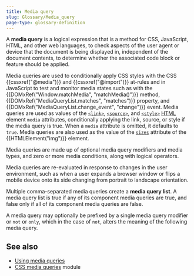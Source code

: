```yaml
---
title: Media query
slug: Glossary/Media_query
page-type: glossary-definition
---
```




A **media query** is a logical expression that is a method for CSS, JavaScript, HTML, and other web languages, to check aspects of the user agent or device that the document is being displayed in, independent of the document contents, to determine whether the associated code block or feature should be applied.

Media queries are used to conditionally apply CSS styles with the CSS {{cssxref("@media")}} and {{cssxref("@import")}} at-rules and in JavaScript to test and monitor media states such as with the {{DOMxRef("Window.matchMedia", "matchMedia()")}} method, {{DOMxRef("MediaQueryList.matches", "matches")}} property, and {{DOMxRef("MediaQueryList.change_event", "change")}} event. Media queries are used as values of the [`<link>`](/Web/HTML/Element/link#media), [`<source>`](/Web/HTML/Element/source#media), and [`<style>`](/Web/HTML/Element/style#media) [HTML](/Web/HTML) element `media` attributes, conditionally applying the link, source, or style if the media query is true. When a `media` attribute is omitted, it defaults to `true`. Media queries are also used as the value of the [`sizes`](/Web/API/HTMLImageElement/sizes) attribute of the {{HTMLElement("img")}} element.

Media queries are made up of optional media query modifiers and media types, and zero or more media conditions, along with logical operators.

Media queries are re-evaluated in response to changes in the user environment, such as when a user expands a browser window or flips a mobile device onto its side changing from portrait to landscape orientation.

Multiple comma-separated media queries create a **media query list**. A media query list is true if any of its component media queries are true, and false only if all of its component media queries are false.

A media query may optionally be prefixed by a single media query modifier or `not` or `only`, which in the case of `not`, alters the meaning of the following media query.

## See also

- [Using media queries](/Web/CSS/CSS_media_queries/Using_media_queries)
- [CSS media queries](/Web/CSS/CSS_media_queries/Using_media_queries) module
